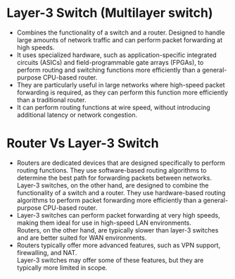# Layer-3 Switch (Multilayer switch)

- Combines the functionality of a switch and a router. Designed to handle large amounts of network traffic and can perform packet forwarding at high speeds.
- It uses specialized hardware, such as application-specific integrated circuits (ASICs) and field-programmable gate arrays (FPGAs), to perform routing and switching functions more efficiently than a general-purpose CPU-based router.
- They are particularly useful in large networks where high-speed packet forwarding is required, as they can perform this function more efficiently than a traditional router.
- It can perform routing functions at wire speed, without introducing additional latency or network congestion.

# Router Vs Layer-3 Switch

- Routers are dedicated devices that are designed specifically to perform routing functions.
They use software-based routing algorithms to determine the best path for forwarding packets between networks.  
Layer-3 switches, on the other hand, are designed to combine the functionality of a switch and a router. 
They use hardware-based routing algorithms to perform packet forwarding more efficiently than a general-purpose CPU-based router.
-  Layer-3 switches can perform packet forwarding at very high speeds, making them ideal for use in high-speed LAN environments.  
Routers, on the other hand, are typically slower than layer-3 switches and are better suited for WAN environments.
- Routers typically offer more advanced features, such as VPN support, firewalling, and NAT.  
Layer-3 switches may offer some of these features, but they are typically more limited in scope.

